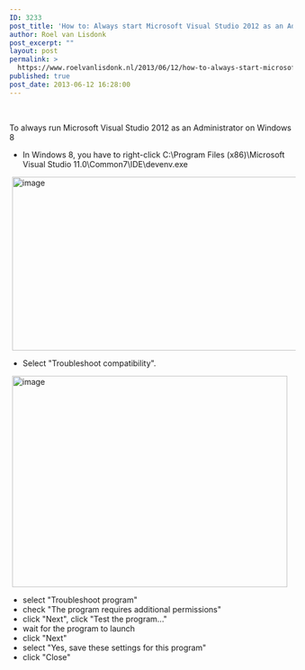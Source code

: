 ```yaml
---
ID: 3233
post_title: 'How to: Always start Microsoft Visual Studio 2012 as an Administrator on Windows 8'
author: Roel van Lisdonk
post_excerpt: ""
layout: post
permalink: >
  https://www.roelvanlisdonk.nl/2013/06/12/how-to-always-start-microsoft-visual-studio-2012-as-an-administrator-on-windows-8/
published: true
post_date: 2013-06-12 16:28:00
---
```

<p>&#160;</p>  <p>To always run Microsoft Visual Studio 2012 as an Administrator on Windows 8</p>  <ul>   <li>In Windows 8, you have to right-click C:\Program Files (x86)\Microsoft Visual Studio 11.0\Common7\IDE\devenv.exe</li> </ul>  <p><a href="http://www.roelvanlisdonk.nl/wp-content/uploads/2013/06/image.png" rel="lightbox"><img title="image" style="border-top: 0px; border-right: 0px; background-image: none; border-bottom: 0px; padding-top: 0px; padding-left: 0px; margin: 0px 5px; border-left: 0px; display: inline; padding-right: 0px" border="0" alt="image" src="http://www.roelvanlisdonk.nl/wp-content/uploads/2013/06/image_thumb.png" width="580" height="309" /></a></p>  <ul>   <li>Select &quot;Troubleshoot compatibility&quot;.</li> </ul>  <p><a href="http://www.roelvanlisdonk.nl/wp-content/uploads/2013/06/image1.png" rel="lightbox"><img title="image" style="border-top: 0px; border-right: 0px; background-image: none; border-bottom: 0px; padding-top: 0px; padding-left: 0px; margin: 0px 5px; border-left: 0px; display: inline; padding-right: 0px" border="0" alt="image" src="http://www.roelvanlisdonk.nl/wp-content/uploads/2013/06/image_thumb1.png" width="489" height="376" /></a></p>  <ul>   <li>select &quot;Troubleshoot program&quot;</li>    <li>check &quot;The program requires additional permissions&quot;</li>    <li>click &quot;Next&quot;, click &quot;Test the program...&quot;</li>    <li>wait for the program to launch</li>    <li>click &quot;Next&quot;</li>    <li>select &quot;Yes, save these settings for this program&quot;</li>    <li>click &quot;Close&quot;</li> </ul>